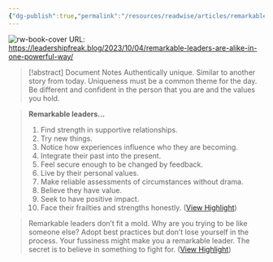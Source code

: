 ```yaml
---
{"dg-publish":true,"permalink":"/resources/readwise/articles/remarkable-leaders-are-alike-in-one-powerful-way/","tags":["articles","til","leadership","unique"],"created":"","updated":""}
---
```


![rw-book-cover](https://secure.gravatar.com/blavatar/1009c32133bff95bb215abe01dca20f6?s=96&d=https%3A%2F%2Fs0.wp.com%2Fi%2Fbuttonw-com.png)
URL: https://leadershipfreak.blog/2023/10/04/remarkable-leaders-are-alike-in-one-powerful-way/
> [!abstract] Document Notes
> Authentically unique. Similar to another story from today. Uniqueness must be a common theme for the day. Be different and confident in the person that you are and the values you hold.

> **Remarkable leaders…**
> 1. Find strength in supportive relationships.
> 2. Try new things.
> 3. Notice how experiences influence who they are becoming.
> 4. Integrate their past into the present.
> 5. Feel secure enough to be changed by feedback.
> 6. Live by their personal values.
> 7. Make reliable assessments of circumstances without drama.
> 8. Believe they have value.
> 9. Seek to have positive impact.
> 10. Face their frailties and strengths honestly. ([View Highlight](https://read.readwise.io/read/01hbx7nq7vfkhz9a41227nsqy8))

> Remarkable leaders don’t fit a mold. Why are you trying to be like someone else?
> Adopt best practices but don’t lose yourself in the process. Your fussiness might make you a remarkable leader. The secret is to believe in something to fight for. ([View Highlight](https://read.readwise.io/read/01hbx7p9px1cwkyrsarw5m251h))

